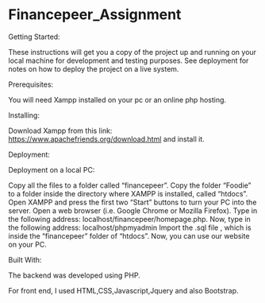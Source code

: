 # Financepeer_Assignment

Getting Started:

These instructions will get you a copy of the project up and running on your local machine for development and testing purposes. See deployment for notes on how to deploy the project on a live system.

Prerequisites:

You will need Xampp installed on your pc or an online php hosting.

Installing:

Download Xampp from this link: https://www.apachefriends.org/download.html and install it.

Deployment:

Deployment on a local PC:

Copy all the files to a folder called “financepeer”.
Copy the folder “Foodie” to a folder inside the directory where XAMPP is installed, called “htdocs”.
Open XAMPP and press the first two “Start” buttons to turn your PC into the server.
Open a web browser (i.e. Google Chrome or Mozilla Firefox).
Type in the following address: localhost/financepeer/homepage.php.
Now, type in the following address: localhost/phpmyadmin
Import the .sql file , which is inside the “financepeer” folder of “htdocs”. Now, you can use our website on your PC.


Built With:

The backend was developed using PHP.

 For front end, I used HTML,CSS,Javascript,Jquery and also Bootstrap.
